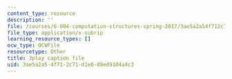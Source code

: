 ```yaml
---
content_type: resource
description: ''
file: /courses/6-004-computation-structures-spring-2017/3ae5a2a54f712c71d1e089ed9104a4c3_56QUjMD3xoI.srt
file_type: application/x-subrip
learning_resource_types: []
ocw_type: OCWFile
resourcetype: Other
title: 3play caption file
uid: 3ae5a2a5-4f71-2c71-d1e0-89ed9104a4c3
---
```

